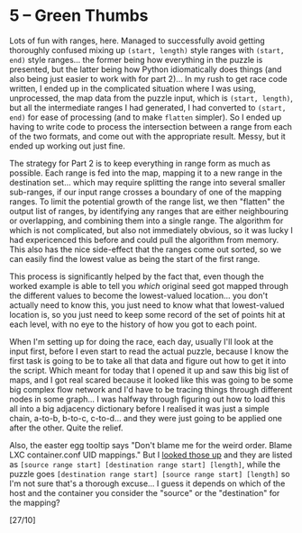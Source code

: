 # 5 &ndash; Green Thumbs
Lots of fun with ranges, here. Managed to successfully avoid getting thoroughly confused mixing up `(start, length)` style ranges with `(start, end)` style ranges... the former being how everything in the puzzle is presented, but the latter being how Python idiomatically does things (and also being just easier to work with for part 2)... In my rush to get race code written, I ended up in the complicated situation where I was using, unprocessed, the map data from the puzzle input, which is `(start, length)`, but all the intermediate ranges I had generated, I had converted to `(start, end)` for ease of processing (and to make `flatten` simpler). So I ended up having to write code to process the intersection between a range from each of the two formats, and come out with the appropriate result. Messy, but it ended up working out just fine.

The strategy for Part 2 is to keep everything in range form as much as possible. Each range is fed into the map, mapping it to a new range in the destination set... which may require splitting the range into several smaller sub-ranges, if our input range crosses a boundary of one of the mapping ranges. To limit the potential growth of the range list, we then "flatten" the output list of ranges, by identifying any ranges that are either neighbouring or overlapping, and combining them into a single range. The algorithm for which is not complicated, but also not immediately obvious, so it was lucky I had expericenced this before and could pull the algorithm from memory. This also has the nice side-effect that the ranges come out sorted, so we can easily find the lowest value as being the start of the first range.

This process is significantly helped by the fact that, even though the worked example is able to tell you _which_ original seed got mapped through the different values to become the lowest-valued location... you don't actually need to know this, you just need to know what that lowest-valued location is, so you just need to keep some record of the set of points hit at each level, with no eye to the history of how you got to each point.

When I'm setting up for doing the race, each day, usually I'll look at the input first, before I even start to read the actual puzzle, because I know the first task is going to be to take all that data and figure out how to get it into the script. Which meant for today that I opened it up and saw this big list of maps, and I got real scared because it looked like this was going to be some big complex flow network and I'd have to be tracing things through different nodes in some graph... I was halfway through figuring out how to load this all into a big adjacency dictionary before I realised it was just a simple chain, a-to-b, b-to-c, c-to-d... and they were just going to be applied one after the other. Quite the relief.

Also, the easter egg tooltip says "Don't blame me for the weird order. Blame LXC container.conf UID mappings." But I [looked those up](https://linuxcontainers.org/lxc/manpages//man5/lxc.container.conf.5.html#lbBG) and they are listed as `[source range start] [destination range start] [length]`, while the puzzle goes `[destination range start] [source range start] [length]` so I'm not sure that's a thorough excuse... I guess it depends on which of the host and the container you consider the "source" or the "destination" for the mapping?

[27/10]
